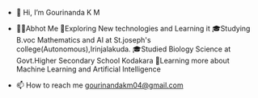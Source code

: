 - 👋 Hi, I’m Gourinanda K M
- 👩‍💻Abhot Me
   🤔Exploring New technologies and Learning it 
   🎓Studying B.voc Mathematics and AI at St.joseph's college(Autonomous),Irinjalakuda.
   🎓Studied Biology Science at Govt.Higher Secondary School Kodakara
   🌱Learning more about Machine Learning and Artificial Intelligence
    
- 📫 How to reach me gourinandakm04@gmail.com

